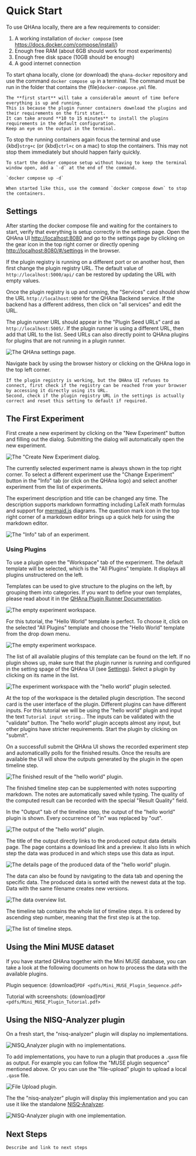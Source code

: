 # Quick Start

To use QHAna locally, there are a few requirements to consider:

1. A working installation of `docker compose` (see <https://docs.docker.com/compose/install/>)
2. Enough free RAM (about 6GB should work for most experiments)
3. Enough free disk space (10GB should be enough)
4. A good internet connection

To start qhana locally, clone (or download) the `qhana-docker` repository and use the command `docker compose up` in a terminal.
The command must be run in the folder that contains the {file}`docker-compose.yml` file.

```{attention}
The **first start** will take a considerable amount of time before everything is up and running.
This is because the plugin runner containers download the plugins and their requirements on the first start.
It can take around **10 to 15 minutes** to install the plugins requirements in the default configuration.
Keep an eye on the output in the terminal.
```

To stop the running containers again focus the terminal and use {kbd}`strg+c` (or {kbd}`ctrl+c` on a mac) to stop the containers.
This may not stop them immediately but should happen fairly quickly.

```{hint}
To start the docker compose setup without having to keep the terminal window open, add a `-d` at the end of the command.

`docker compose up -d`

When started like this, use the command `docker compose down` to stop the containers.
```


## Settings

After starting the docker compose file and waiting for the containers to start, verify that everything is setup correctly in the settings page.
Open the QHAna UI <http://localhost:8080> and go to the settings page by clicking on the gear icon in the top right corner or directly opening <http://localhost:8080/#/settings> in the browser.

If the plugin registry is running on a different port or on another host, then first change the plugin registry URL.
The default value of `http://localhost:5000/api/` can be restored by updating the URL with empty values.

Once the plugin registry is up and running, the "Services" card should show the URL `http://localhost:9090` for the QHAna Backend service.
If the backend has a different address, then click on "all services" and edit the URL.

The plugin runner URL should appear in the "Plugin Seed URLs" card as `http://localhost:5005/`.
If the plugin runner is using a different URL, then add that URL to the list.
Seed URLs can also directly point to QHAna plugins for plugins that are not running in a plugin runner.

![The QHAna settings page.](images/qhana-settings-page.png)

Navigate back by using the browser history or clicking on the QHAna logo in the top left corner.

```{hint}
If the plugin registry is working, but the QHAna UI refuses to connect, first check if the registry can be reached from your browser by accessing it directly using its URL.
Second, check if the plugin registry URL in the settings is actually correct and reset this setting to default if required.
```


## The First Experiment

First create a new experiment by clicking on the "New Experiment" button and filling out the dialog.
Submitting the dialog will automatically open the new experiment.

![The "Create New Experiment dialog.](images/new-experiment-dialog.png)

The currently selected experiment name is always shown in the top right corner.
To select a different experiment use the "Change Experiment" button in the "Info" tab (or click on the QHAna logo) and select another experiment from the list of experiments.

The experiment description and title can be changed any time.
The description supports markdown formatting including LaTeX math formulas and support for [mermaid.js](https://mermaid-js.github.io/mermaid/#/?id=diagram-types) diagrams.
The question mark icon in the top right corner of a markdown editor brings up a quick help for using the markdown editor.

![The "Info" tab of an experiment.](images/qhana-experiment-detail-page.png)

### Using Plugins

To use a plugin open the "Workspace" tab of the experiment.
The default template will be selected, which is the "All Plugins" template.
It displays all plugins unstructered on the left.

Templates can be used to give structure to the plugins on the left, by grouping them into categories.
If you want to define your own templates, please read about it in the [QHAna Plugin Runner Documentation](https://qhana-plugin-runner.readthedocs.io/en/latest/templates.html).

![The empty experiment workspace.](images/qhana-experiment-workspace-page-default.png)

For this tutorial, the "Hello World" template is perfect.
To choose it, click on the selected "All Plugins" template and choose the "Hello World" template from the drop down menu.

![The empty experiment workspace.](images/qhana-experiment-workspace-page-choosing-template.png)

The list of all available plugins of this template can be found on the left.
If no plugin shows up, make sure that the plugin runner is running and configured in the setting spage of the QHAna UI (see [Settings](#settings)).
Select a plugin by clicking on its name in the list.

![The experiment workspace with the "hello world" plugin selected.](images/qhana-experiment-workspace-page-with-plugin.png)

At the top of the workspace is the detailed plugin description.
The second card is the user interface of the plugin.
Different plugins can have different inputs.
For this tutorial we will be using the "hello world" plugin and input the text ``Tutorial input string.``.
The inputs can be validated with the "validate" button.
The "hello world" plugin accepts almost any input, but other plugins have stricter requirements.
Start the plugin by clicking on "submit".

On a successfull submit the QHAna UI shows the recorded experiment step and automaticallly polls for the finished results.
Once the results are available the UI will show the outputs generated by the plugin in the open timeline step.

![The finished result of the "hello world" plugin.](images/qhana-finished-timeline-step-page.png)

The finished timeline step can be supplemented with notes supporting markdown.
The notes are automatically saved while typing.
The quality of the computed result can be recorded with the special "Result Quality" field.

In the "Output" tab of the timeline step, the output of the "hello world" plugin is shown.
Every occurrence of "in" was replaced by "out".

![The output of the "hello world" plugin.](images/qhana-finished-timeline-step-page-output.png)

The title of the output directly links to the produced output data details page.
The page contains a download link and a preview.
It also lists in which step the data was produced in and which steps use this data as input.

![The details page of the produced data of the "hello world" plugin.](images/qhana-data-detail-page.png)

The data can also be found by navigating to the data tab and opening the specific data.
The produced data is sorted with the newest data at the top.
Data with the same filename creates new versions.

![The data overview list.](images/qhana-data-overview-page.png)

The timeline tab contains the whole list of timeline steps.
It is ordered by ascending step number, meaning that the first step is at the top.

![The list of timeline steps.](images/qhana-timeline-overview-page.png)


## Using the Mini MUSE dataset

If you have started QHAna together with the Mini MUSE database, you can take a look at the following documents on how to process the data with the available plugins.

Plugin sequence: {download}`PDF <pdfs/Mini_MUSE_Plugin_Sequence.pdf>`

Tutorial with screenshots: {download}`PDF <pdfs/Mini_MUSE_Plugin_Tutorial.pdf>`

## Using the NISQ-Analyzer plugin

On a fresh start, the "nisq-analyzer" plugin will display no implementations.

![NISQ_Analyzer plugin with no implementations.](images/nisq-analyzer-empty.png)

To add implementations, you have to run a plugin that produces a `.qasm` file as output.
For example you can follow the "MUSE plugin sequence" mentioned above.
Or you can use the "file-upload" plugin to upload a local `.qasm` file.

![File Upload plugin.](images/nisq-analyzer-upload-file.png)

The the "nisq-analyzer" plugin will display this implementation and you can use it like the standalone [NISQ-Analyzer](https://github.com/UST-QuAntiL/nisq-analyzer).

![NISQ-Analyzer plugin with one implementation.](images/nisq-analyzer-one-implementation.png)

## Next Steps

```{todo}
Describe and link to next steps
```
